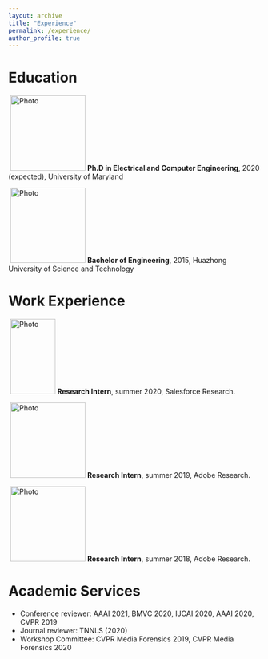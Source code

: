 ```yaml
---
layout: archive
title: "Experience"
permalink: /experience/
author_profile: true
---
```



Education
======

<p align="left">
  <img src="https://pengzhou1108.github.io/files/umd.png?raw=true" alt="Photo" style="height: 150px;"/> 
<b>Ph.D in Electrical and Computer Engineering</b>, 2020 (expected), University of Maryland
</p>

<p align="left">
  <img src="https://pengzhou1108.github.io/files/hust.jpeg?raw=true" alt="Photo" style="height: 150px;"/> 
<b>Bachelor of Engineering</b>, 2015, Huazhong University of Science and Technology
</p>

Work Experience
======

<p align="left">
  <img src="https://pengzhou1108.github.io/files/salesforce.png?raw=true" alt="Photo" style="height: 150px; width: 90px;"/> 
<b>Research Intern</b>, summer 2020, Salesforce Research.
</p>
  
<p align="left">
  <img src="https://pengzhou1108.github.io/files/adobe.png?raw=true" alt="Photo" style="height: 150px;"/> 
<b>Research Intern</b>, summer 2019, Adobe Research.
</p>

<p align="left">
  <img src="https://pengzhou1108.github.io/files/adobe.png?raw=true" alt="Photo" style="height: 150px;"/> 
<b>Research Intern</b>, summer 2018, Adobe Research.
</p>

Academic Services
======
* Conference reviewer: AAAI 2021, BMVC 2020, IJCAI 2020, AAAI 2020, CVPR 2019
* Journal reviewer: TNNLS (2020)
* Workshop Committee: CVPR Media Forensics 2019, CVPR Media Forensics 2020
